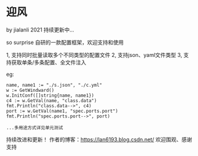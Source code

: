 # 迎风
by jialanli 2021 持续更新中...

so surprise 自研的一款配置框架，欢迎支持和使用

1, 支持同时批量读取多个不同类型的配置文件
2, 支持json、yaml文件类型
3, 支持获取单条/多条配置、全文件注入

eg:

	name, name1 := "./s.json", "./c.yml"
	w := GetWindward()
	w.InitConf([]string{name, name1})
    c4 := w.GetVal(name, "class.data")
    fmt.Println("class.data-->", c4)
    port := w.GetVal(name1, "spec.ports.port")
    fmt.Println("spec.ports.port-->", port)
    
    ...多用途方式详见单元测试
持续改进和更新！
作者的博客：https://lan6193.blog.csdn.net/  欢迎围观、感谢支持